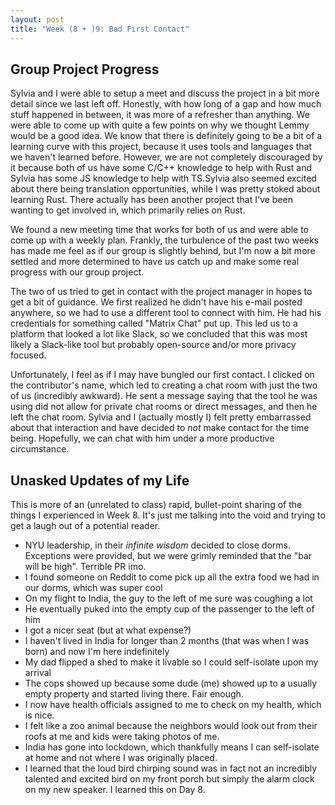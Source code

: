 ```yaml
---
layout: post
title: "Week (8 + )9: Bad First Contact"
---
```


## Group Project Progress

Sylvia and I were able to setup a meet and discuss the project in a bit more detail since we last left off. Honestly, with how long of a gap and how much stuff happened in between, it was more of a refresher than anything. We were able to come up with quite a few points on why we thought Lemmy would be a good idea. We know that there is definitely going to be a bit of a learning curve with this project, because it uses tools and languages that we haven't learned before. However, we are not completely discouraged by it because both of us have some C/C++ knowledge to help with Rust and Sylvia has some JS knowledge to help with TS.Sylvia also seemed excited about there being translation opportunities, while I was pretty stoked about learning Rust. There actually has been another project that I've been wanting to get involved in, which primarily relies on Rust.

We found a new meeting time that works for both of us and were able to come up with a weekly plan. Frankly, the turbulence of the past two weeks has made me feel as if our group is slightly behind, but I'm now a bit more settled and more determined to have us catch up and make some real progress with our group project.

The two of us tried to get in contact with the project manager in hopes to get a bit of guidance. We first realized he didn't have his e-mail posted anywhere, so we had to use a different tool to connect with him. He had his credentials for something called "Matrix Chat" put up. This led us to a platform that looked a lot like Slack, so we concluded that this was most likely a Slack-like tool but probably open-source and/or more privacy focused.

Unfortunately, I feel as if I may have bungled our first contact. I clicked on the contributor's name, which led to creating a chat room with just the two of us (incredibly awkward). He sent a message saying that the tool he was using did not allow for private chat rooms or direct messages, and then he left the chat room. Sylvia and I (actually mostly I) felt pretty embarrassed about that interaction and have decided to *not* make contact for the time being. Hopefully, we can chat with him under a more productive circumstance.

## Unasked Updates of my Life

This is more of an (unrelated to class) rapid, bullet-point sharing of the things I experienced in Week 8. It's just me talking into the void and trying to get a laugh out of a potential reader.

* NYU leadership, in their *infinite wisdom* decided to close dorms. Exceptions were provided, but we were grimly reminded that the "bar will be high". Terrible PR imo.
* I found someone on Reddit to come pick up all the extra food we had in our dorms, which was super cool
* On my flight to India, the guy to the left of me sure was coughing a lot
* He eventually puked into the empty cup of the passenger to the left of him
* I got a nicer seat (but at what expense?)
* I haven't lived in India for longer than 2 months (that was when I was born) and now I'm here indefinitely
* My dad flipped a shed to make it livable so I could self-isolate upon my arrival
* The cops showed up because some dude (me) showed up to a usually empty property and started living there. Fair enough.
* I now have health officials assigned to me to check on my health, which is nice.
* I felt like a zoo animal because the neighbors would look out from their roofs at me and kids were taking photos of me.
* India has gone into lockdown, which thankfully means I can self-isolate at home and not where I was originally placed.
* I learned that the loud bird chirping sound was in fact not an incredibly talented and excited bird on my front porch but simply the alarm clock on my new speaker. I learned this on Day 8.
